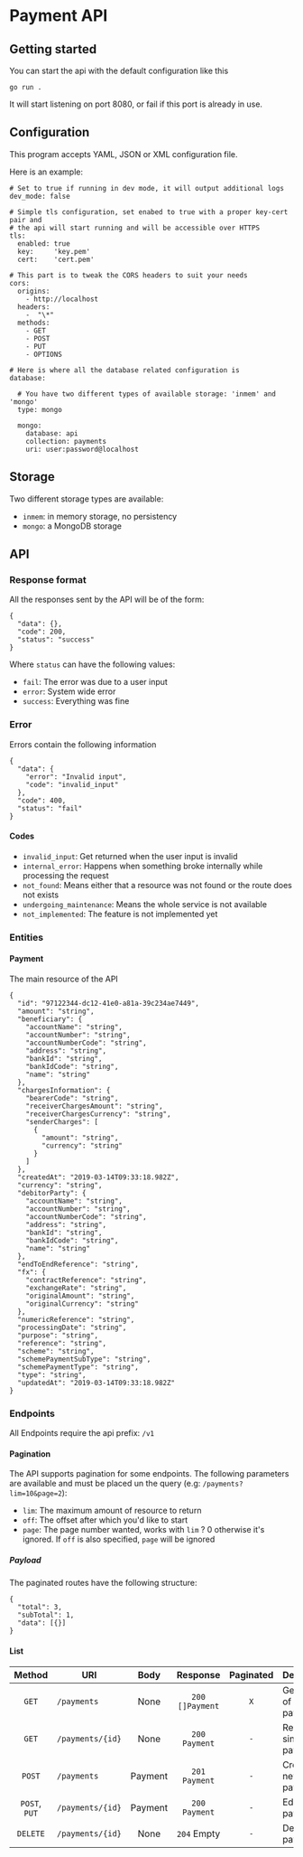 # Payment API

## Getting started

You can start the api with the default configuration like this

    go run .

It will start listening on port 8080, or fail if this port is already in use.

## Configuration

This program accepts YAML, JSON or XML configuration file.

Here is an example:

    # Set to true if running in dev mode, it will output additional logs
    dev_mode: false

    # Simple tls configuration, set enabed to true with a proper key-cert pair and
    # the api will start running and will be accessible over HTTPS
    tls:
      enabled: true
      key:     'key.pem'
      cert:    'cert.pem'

    # This part is to tweak the CORS headers to suit your needs
    cors:
      origins:
        - http://localhost
      headers:
        -  "\*"
      methods:
        - GET
        - POST
        - PUT
        - OPTIONS

    # Here is where all the database related configuration is
    database:

      # You have two different types of available storage: 'inmem' and 'mongo'
      type: mongo

      mongo:
        database: api
        collection: payments
        uri: user:password@localhost

## Storage

Two different storage types are available:

-   `inmem`: in memory storage, no persistency
-   `mongo`: a MongoDB storage

## API

### Response format

All the responses sent by the API will be of the form:

    {
      "data": {},
      "code": 200,
      "status": "success"
    }

Where `status` can have the following values:

-   `fail`: The error was due to a user input
-   `error`: System wide error
-   `success`: Everything was fine

### Error

Errors contain the following information

    {
      "data": {
        "error": "Invalid input",
        "code": "invalid_input"
      },
      "code": 400,
      "status": "fail"
    }

#### Codes

-   `invalid_input`: Get returned when the user input is invalid
-   `internal_error`: Happens when something broke internally while processing the request
-   `not_found`: Means either that a resource was not found or the route does not exists
-   `undergoing_maintenance`: Means the whole service is not available
-   `not_implemented`: The feature is not implemented yet

### Entities

#### Payment

The main resource of the API

    {
      "id": "97122344-dc12-41e0-a81a-39c234ae7449",
      "amount": "string",
      "beneficiary": {
        "accountName": "string",
        "accountNumber": "string",
        "accountNumberCode": "string",
        "address": "string",
        "bankId": "string",
        "bankIdCode": "string",
        "name": "string"
      },
      "chargesInformation": {
        "bearerCode": "string",
        "receiverChargesAmount": "string",
        "receiverChargesCurrency": "string",
        "senderCharges": [
          {
            "amount": "string",
            "currency": "string"
          }
        ]
      },
      "createdAt": "2019-03-14T09:33:18.982Z",
      "currency": "string",
      "debitorParty": {
        "accountName": "string",
        "accountNumber": "string",
        "accountNumberCode": "string",
        "address": "string",
        "bankId": "string",
        "bankIdCode": "string",
        "name": "string"
      },
      "endToEndReference": "string",
      "fx": {
        "contractReference": "string",
        "exchangeRate": "string",
        "originalAmount": "string",
        "originalCurrency": "string"
      },
      "numericReference": "string",
      "processingDate": "string",
      "purpose": "string",
      "reference": "string",
      "scheme": "string",
      "schemePaymentSubType": "string",
      "schemePaymentType": "string",
      "type": "string",
      "updatedAt": "2019-03-14T09:33:18.982Z"
    }

### Endpoints

All Endpoints require the api prefix: `/v1`

#### Pagination

The API supports pagination for some endpoints. The following parameters are
available and must be placed un the query (e.g: `/payments?lim=10&page=2`):

-   `lim`: The maximum amount of resource to return
-   `off`: The offset after which you'd like to start
-   `page`: The page number wanted, works with `lim` ? 0 otherwise it's ignored.
    If `off` is also specified, `page` will be ignored

##### Payload

The paginated routes have the following structure:

    {
      "total": 3,
      "subTotal": 1,
      "data": [{}]
    }

#### List

|     Method    | URI              |   Body  |      Response     | Paginated | Description                |
| :-----------: | ---------------- | :-----: | :---------------: | :-------: | -------------------------- |
|     `GET`     | `/payments`      |   None  | `200` `[]Payment` |    `X`    | Gets a list of payments    |
|     `GET`     | `/payments/{id}` |   None  |  `200` `Payment`  |    `-`    | Retrieves a single payment |
|     `POST`    | `/payments`      | Payment |  `201` `Payment`  |    `-`    | Creates a new payment      |
| `POST`, `PUT` | `/payments/{id}` | Payment |  `200` `Payment`  |    `-`    | Edit a payment             |
|    `DELETE`   | `/payments/{id}` |   None  |    `204` Empty    |    `-`    | Delete a payment           |
